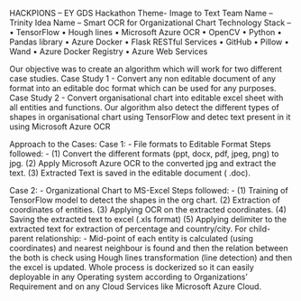 HACKPIONS – EY GDS Hackathon
Theme- Image to Text
Team Name – Trinity
Idea Name – Smart OCR for Organizational Chart
Technology Stack – 
    • TensorFlow
    • Hough lines
    • Microsoft Azure OCR
    • OpenCV
    • Python
    • Pandas library
    • Azure Docker
    • Flask RESTful Services
    • GitHub
    • Pillow
    • Wand
    • Azure Docker Registry
    • Azure Web Services
    
Our objective was to create an algorithm which will work for two different case studies.
Case Study 1 - Convert any non editable document of any format into an editable doc format which can be used for any purposes.
Case Study 2 - Convert organisational chart into editable excel sheet with all entities and functions.
Our algorithm also detect the different types of shapes in organisational chart using TensorFlow and detec text present in it using Microsoft Azure OCR

Approach to the Cases:
Case 1: - File formats to Editable Format
Steps followed: -
    (1) Convert the different formats (ppt, docx, pdf, jpeg, png) to jpg. 
    (2) Apply Microsoft Azure OCR to the converted jpg and extract the text.
    (3) Extracted Text is saved in the editable document ( .doc).

Case 2: - Organizational Chart to MS-Excel
Steps followed: -
    (1) Training of TensorFlow model to detect the shapes in the org chart.
    (2) Extraction of coordinates of entities.
    (3) Applying OCR on the extracted coordinates.
    (4) Saving the extracted text to excel (.xls format)
    (5) Applying delimiter to the extracted text for extraction of percentage and country/city.
For child-parent relationship: -
Mid-point of each entity is calculated (using coordinates) and nearest neighbour is found and then the relation between the both is check using Hough lines transformation (line detection) and then the excel is updated.
Whole process is dockerized so it can easily deployable in any Operating system according to Organizations’ Requirement and on any Cloud Services like Microsoft Azure Cloud.


